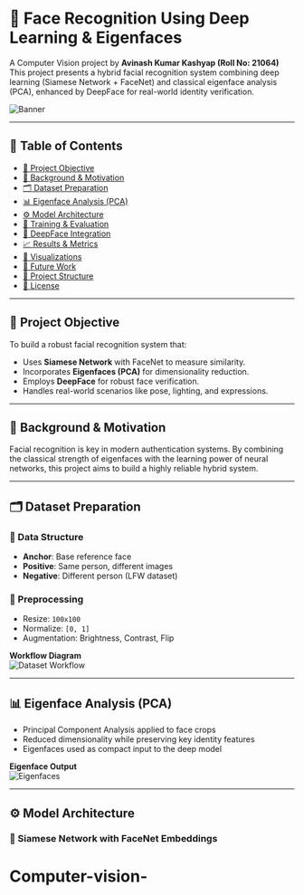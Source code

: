 # 🧠 Face Recognition Using Deep Learning & Eigenfaces

A Computer Vision project by **Avinash Kumar Kashyap (Roll No: 21064)**  
This project presents a hybrid facial recognition system combining deep learning (Siamese Network + FaceNet) and classical eigenface analysis (PCA), enhanced by DeepFace for real-world identity verification.

![Banner](image/page_1.png)

---

## 📌 Table of Contents

- [🎯 Project Objective](#-project-objective)
- [🧠 Background & Motivation](#-background--motivation)
- [🗂️ Dataset Preparation](#️-dataset-preparation)
- [📊 Eigenface Analysis (PCA)](#-eigenface-analysis-pca)
- [⚙️ Model Architecture](#️-model-architecture)
- [🧪 Training & Evaluation](#-training--evaluation)
- [🧾 DeepFace Integration](#-deepface-integration)
- [📈 Results & Metrics](#-results--metrics)
- [📸 Visualizations](#-visualizations)
- [🚀 Future Work](#-future-work)
- [📁 Project Structure](#-project-structure)
- [🧾 License](#-license)

---

## 🎯 Project Objective

To build a robust facial recognition system that:
- Uses **Siamese Network** with FaceNet to measure similarity.
- Incorporates **Eigenfaces (PCA)** for dimensionality reduction.
- Employs **DeepFace** for robust face verification.
- Handles real-world scenarios like pose, lighting, and expressions.

---

## 🧠 Background & Motivation

Facial recognition is key in modern authentication systems. By combining the classical strength of eigenfaces with the learning power of neural networks, this project aims to build a highly reliable hybrid system.

---

## 🗂️ Dataset Preparation

### 📁 Data Structure
- **Anchor**: Base reference face
- **Positive**: Same person, different images
- **Negative**: Different person (LFW dataset)

### 🧹 Preprocessing
- Resize: `100x100`
- Normalize: `[0, 1]`
- Augmentation: Brightness, Contrast, Flip

**Workflow Diagram**  
![Dataset Workflow](image/page_2.png)

---

## 📊 Eigenface Analysis (PCA)

- Principal Component Analysis applied to face crops
- Reduced dimensionality while preserving key identity features
- Eigenfaces used as compact input to the deep model

**Eigenface Output**  
![Eigenfaces](image/page_3.png)

---

## ⚙️ Model Architecture

### 🧬 Siamese Network with FaceNet Embeddings

# Computer-vision-
